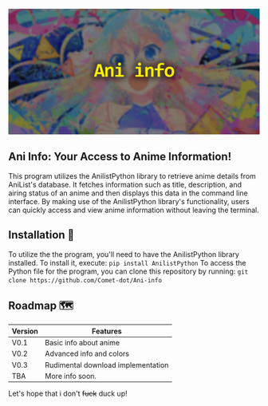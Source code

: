 ![idk](bammer.png)
## Ani Info: Your Access to Anime Information!
This program utilizes the AnilistPython library to retrieve anime details from AniList's database. It fetches information such as title, description, and airing status of an anime and then displays this data in the command line interface. By making use of the AnilistPython library's functionality, users can quickly access and view anime information without leaving the terminal.
## Installation 💾 
To utilize the the program, you'll need to have the AnilistPython library installed. To install it, execute:
`pip install AnilistPython` 
To access the Python file for the program, you can clone this repository by running:
`git clone https://github.com/Comet-dot/Ani-info`

## Roadmap 🗺️ 
|Version|Features  |
|--|--|
|V0.1|Basic info about anime  |
|V0.2|Advanced info and colors|
|V0.3|Rudimental download implementation|
|TBA |More info soon.|
Let's hope that i don't ~~fuck~~ duck up!

